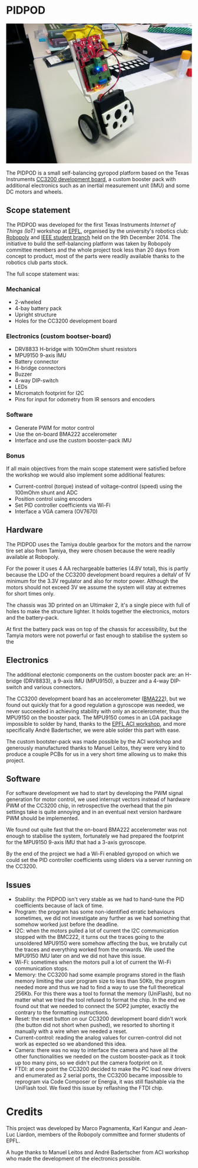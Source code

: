 # PIDPOD

![PIDPOD](PIDPOD.jpg)

The PIDPOD is a small self-balancing gyropod platform based on the Texas Instruments [CC3200 development board](http://www.ti.com/tool/cc3200-launchxl), a custom booster pack with additional electronics such as an inertial measurement unit (IMU) and some DC motors and wheels.

## Scope statement

The PIDPOD was developed for the first Texas Instruments *Internet of Things (IoT)* workshop at [EPFL](http://www.epfl.ch/), organised by the university's robotics club: [Robopoly](http://robopoly.epfl.ch/) and [IEEE student branch](http://ieee.epfl.ch/) held on the 9th December 2014. The initiative to build the self-balancing platform was taken by Robopoly committee members and the whole project took less than 20 days from concept to product, most of the parts were readily available thanks to the robotics club parts stock.

The full scope statement was:

### Mechanical

* 2-wheeled
* 4-bay battery pack
* Upright structure
* Holes for the CC3200 development board

### Electronics (custom bootser-board)

* DRV8833 H-bridge with 100mOhm shunt resistors
* MPU9150 9-axis IMU
* Battery connector
* H-bridge connectors
* Buzzer
* 4-way DIP-switch
* LEDs
* Micromatch footprint for I2C
* Pins for input for odometry from IR sensors and encoders

### Software

* Generate PWM for motor control
* Use the on-board BMA222 accelerometer
* Interface and use the custom booster-pack IMU

### Bonus

If all main objectives from the main scope statement were satisfied before the workshop we would also implement some additional features:

* Current-control (torque) instead of voltage-control (speed) using the 100mOhm shunt and ADC
* Position control using encoders
* Set PID controller coefficients via Wi-Fi
* Interface a VGA camera (OV7670)

## Hardware

The PIDPOD uses the Tamiya double gearbox for the motors and the narrow tire set also from Tamiya, they were chosen because the were readily available at Robopoly.

For the power it uses 4 AA rechargeable batteries (4.8V total), this is partly because the LDO of the CC3200 development board requires a deltaV of 1V minimum for the 3.3V regulator and also for motor power. Although the motors should not exceed 3V we assume the system will stay at extremes for short times only.

The chassis was 3D printed on an Ultimaker 2, it's a single piece with full of holes to make the structure lighter. It holds together the electronics, motors and the battery-pack.

At first the battery pack was on top of the chassis for accessibility, but the Tamyia motors were not powerful or fast enough to stabilise the system so the 

## Electronics

The additional electonic components on the custom booster pack are: an H-bridge (DRV8833), a 9-axis IMU (MPU9150), a buzzer and a 4-way DIP-switch and various connectors.

The CC3200 development board has an accelerometer ([BMA222](http://www.bosch-sensortec.com/en/homepage/products_3/3_axis_sensors/acceleration_sensors/bma222_1/bma222)), but we found out quickly that for a good regulation a gyroscope was needed, we never succeeded in achieving stability with only an accelerometer, thus the MPU9150 on the booster pack. The MPU9150 comes in an LGA package impossible to solder by hand, thanks to the [EPFL ACI workshop](http://sti-ateliers.epfl.ch/page-19942.html), and more specifically André Badertscher, we were able solder this part with ease.

The custom bootster-pack was made possible by the ACI workshop and generously manufactured thanks to Manuel Leitos, they were very kind to produce a couple PCBs for us in a very short time allowing us to make this project.

## Software

For software development we had to start by developing the PWM signal generation for motor control, we used interrupt vectors instead of hardware PWM of the CC3200 chip, in retrospective the overhead that the pin settings take is quite annoying and in an eventual next version hardware PWM should be implemented.

We found out quite fast that the on-board BMA222 accelerometer was not enough to stabilise the system, fortunately we had prepared the footprint for the MPU9150 9-axis IMU that had a 3-axis gyroscope.

By the end of the project we had a Wi-Fi enabled gyropod on which we could set the PID controller coefficients using sliders via a server running on the CC3200.

## Issues

* Stability: the PIDPOD isn't very stable as we had to hand-tune the PID coefficients because of lack of time.
* Program: the program has some non-identified erratic behaviours sometimes, we did not investigate any further as we had something that somehow worked just before the deadline.
* I2C: when the motors pulled a lot of current the I2C communication stopped with the BMC222, it turns out the traces going to the unsoldered MPU9150 were somehow affecting the bus, we brutally cut the traces and everything worked from the onwards. We used the MPU9150 IMU later on and we did not have this issue.
* Wi-Fi: sometimes when the motors pull a lot of current the Wi-Fi communication stops.
* Memory: the CC3200 had some example programs stored in the flash memory limiting the user program size to less than 50Kb, the program needed more and thus we had to find a way to use the full theoretical 256Kb. For this there was a tool to format the memory (UniFlash), but no matter what we tried the tool refused to format the chip. In the end we found out that we needed to connect the SOP2 jumpter, exactly the contrary to the formatting instructions.
* Reset: the reset button on our CC3200 development board didn't work (the button did not short when pushed), we resorted to shorting it manually with a wire when we needed a reset.
* Current-control: reading the analog values for curren-control did not work as expected so we abandoned this idea.
* Camera: there was no way to interface the camera and have all the other functionalities we needed on the custom booster-pack as it took up too many pins, so we didn't put the camera footprint on it.
* FTDI: at one point the CC3200 decided to make the PC load new drivers and enumerated as 2 serial ports, the CC3200 became impossible to reprogram via Code Composer or Energia, it was still flashable via the UniFlash tool. We fixed this issue by reflashing the FTDI chip.

# Credits

This project was developed by Marco Pagnamenta, Karl Kangur and Jean-Luc Liardon, members of the Robopoly committee and former students of EPFL.

A huge thanks to Manuel Leitos and André Badertscher from ACI workshop who made the development of the electronics possible.
